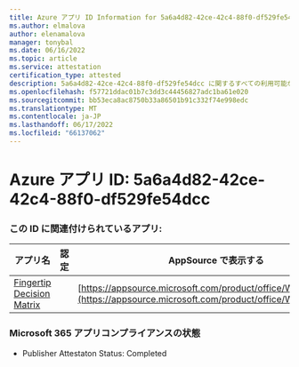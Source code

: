 ```yaml
---
title: Azure アプリ ID Information for 5a6a4d82-42ce-42c4-88f0-df529fe54dcc
ms.author: elmalova
author: elenamalova
manager: tonybal
ms.date: 06/16/2022
ms.topic: article
ms.service: attestation
certification_type: attested
description: 5a6a4d82-42ce-42c4-88f0-df529fe54dcc に関するすべての利用可能なセキュリティとコンプライアンス情報。
ms.openlocfilehash: f57721ddac01b7c3dd3c44456827adc1ba61e020
ms.sourcegitcommit: bb53eca8ac8750b33a86501b91c332f74e998edc
ms.translationtype: MT
ms.contentlocale: ja-JP
ms.lasthandoff: 06/17/2022
ms.locfileid: "66137062"
---
```

# <a name="azure-app-id-5a6a4d82-42ce-42c4-88f0-df529fe54dcc"></a>Azure アプリ ID: 5a6a4d82-42ce-42c4-88f0-df529fe54dcc


### <a name="apps-associated-with-this-id"></a>この ID に関連付けられているアプリ:
| **アプリ名** | **認定** | **AppSource で表示する** |
|--------------|---------------|-----------------------|
| [Fingertip Decision Matrix](../forward/WA200004070.md) |  | [https://appsource.microsoft.com/product/office/WA200004070](https://appsource.microsoft.com/product/office/WA200004070) |

### <a name="microsoft-365-app-compliance-status"></a>Microsoft 365 アプリコンプライアンスの状態
- Publisher Attestaton Status: Completed
